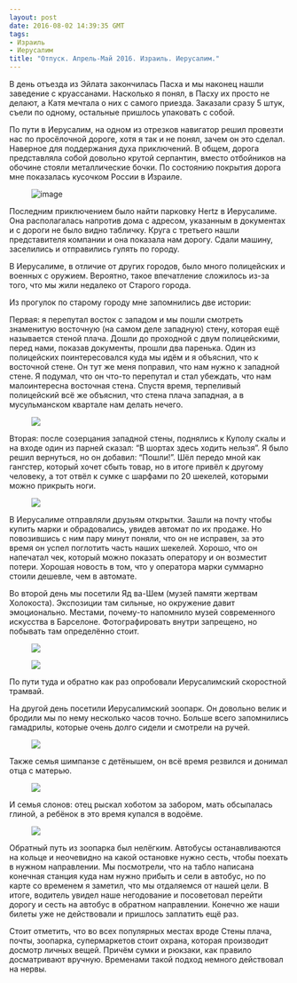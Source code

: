 ```yaml
---
layout: post
date: 2016-08-02 14:39:35 GMT
tags:
- Израиль
- Иерусалим
title: "Отпуск. Апрель-Май 2016. Израиль. Иерусалим."
---
```

<p>В день отъезда из Эйлата закончилась Пасха и мы наконец нашли заведение с круассанами. Насколько я понял, в Пасху их просто не делают, а Катя мечтала о них с самого приезда. Заказали сразу 5 штук, съели по одному, остальные пришлось упаковать с собой.</p><p>По пути в Иерусалим, на одном из отрезков навигатор решил провезти нас по просёлочной дороге, хотя я так и не понял, зачем он это сделал. Наверное для поддержания духа приключений. В общем, дорога представляла собой довольно крутой серпантин, вместо отбойников на обочине стояли металлические бочки. По состоянию покрытия дорога мне показалась кусочком России в Израиле.</p><figure data-orig-width="3264" data-orig-height="2448" class="tmblr-full"><img src="/images/dc02b2411c103541d28011b571b9a2c45ab4b104a356417b8887f62ec5fd5d2b.jpg" alt="image" data-orig-width="3264" data-orig-height="2448"></figure><p>Последним приключением было найти парковку Hertz в Иерусалиме. Она располагалась напротив дома с адресом, указанным в документах и с дороги не было видно табличку. Круга с третьего нашли представителя компании и она показала нам дорогу. Сдали машину, заселились и отправились гулять по городу.</p><p>В Иерусалиме, в отличие от других городов, было много полицейских и военных с оружием. Вероятно, такое впечатление сложилось из-за того, что мы жили недалеко от Старого города.&nbsp;</p><p>Из прогулок по старому городу мне запомнились две истории:</p><p>Первая: я перепутал восток с западом и мы пошли смотреть знаменитую восточную (на самом деле западную) стену, которая ещё называется стеной плача. Дошли до проходной с двум полицейскими, перед нами, показав документы, прошли два паренька. Один из полицейских поинтересовался куда мы идём и я объяснил, что к восточной стене. Он тут же меня поправил, что нам нужно к западной стене. Я подумал, что он что-то перепутал и стал убеждать, что нам малоинтересна восточная стена. Спустя время, терпеливый полицейский всё же объяснил, что стена плача западная, а в мусульманском квартале нам делать нечего.</p><figure class="tmblr-full" data-orig-height="3456" data-orig-width="5184"><img src="/images/a4989c9955ccfa1b5c3b6578c12d506e841e8f36f2d550d1116821b6f8b18ea5.jpg" data-orig-height="3456" data-orig-width="5184"></figure><p>Вторая: после созерцания западной стены, поднялись к Куполу скалы и на входе один из парней сказал:&nbsp;“В шортах здесь ходить нельзя”. Я было решил вернуться, но он добавил:&nbsp;“Пошли!”. Шёл передо мной как гангстер, который хочет сбыть товар, но в итоге привёл к другому человеку, а тот отвёл к сумке с шарфами по 20 шекелей, которыми можно прикрыть ноги.</p><figure data-orig-width="3456" data-orig-height="5184" class="tmblr-full"><img src="/images/5b307a0b1f792e056ad704f75adee6520b164d0ca0cf31e726768a087137ce1f.jpg" data-orig-width="3456" data-orig-height="5184"></figure><p>В Иерусалиме отправляли друзьям открытки. Зашли на почту чтобы купить марки и обрадовались, увидев автомат по их продаже. Но повозившись с ним пару минут поняли, что он не исправен, за это время он успел поглотить часть наших шекелей. Хорошо, что он напечатал чек, который можно показать оператору и он возместит потери. Хорошая новость в том, что у оператора марки суммарно стоили дешевле, чем в автомате.</p><p>Во второй день мы посетили Яд ва-Шем (музей памяти жертвам Холокоста). Экспозиции там сильные, но окружение давит эмоционально. Местами, почему-то напомнило музей современного искусства в Барселоне. Фотографировать внутри запрещено, но побывать там определённо стоит.&nbsp;</p><figure class="tmblr-full" data-orig-height="3456" data-orig-width="5184"><img src="/images/bfa7a887f5fb6cd272e16e24fbdea13f6d874b60432cf34798e5db9619b08286.jpg" data-orig-height="3456" data-orig-width="5184"></figure><figure class="tmblr-full" data-orig-height="3456" data-orig-width="5184"><img src="/images/80adbcc9a2e1b9e3fb3d3e5f77b7df64fac748e8eaaedb235a4f06428f951103.jpg" data-orig-height="3456" data-orig-width="5184"></figure><p>По пути туда и обратно как раз опробовали Иерусалимский скоростной трамвай.&nbsp;</p><p>На другой день посетили Иерусалимский зоопарк. Он довольно велик и бродили мы по нему несколько часов точно. Больше всего запомнились гамадрилы, которые очень долго сидели и смотрели на ручей.</p><figure class="tmblr-full" data-orig-height="3456" data-orig-width="5184"><img src="/images/a1c743c40552f82de7adfe8ce46726fd288a09b7f8429fc7b92cbf7c4ce675ce.jpg" data-orig-height="3456" data-orig-width="5184"></figure><p>Также семья шимпанзе с детёнышем, он всё время резвился и донимал отца с матерью.</p><figure class="tmblr-full" data-orig-height="3456" data-orig-width="5184"><img src="/images/337614d2afae705cecb1c0c23bdabdeb49354c86597471dcfe8f24752f9b5537.jpg" data-orig-height="3456" data-orig-width="5184"></figure><p>И семья слонов: отец рыскал хоботом за забором, мать обсыпалась глиной, а ребёнок в это время купался в водоёме.</p><figure class="tmblr-full" data-orig-height="3456" data-orig-width="5184"><img src="/images/9a085826b27a522070556e9ed84adc14d60a543f77b921589f808a0e43fbca93.jpg" data-orig-height="3456" data-orig-width="5184"></figure><p>Обратный путь из зоопарка был нелёгким. Автобусы останавливаются на кольце и неочевидно на какой остановке нужно сесть, чтобы поехать в нужном направлении. Мы посмотрели, что на табло написана конечная станция куда нам нужно прибыть и сели в автобус, но по карте со временем я заметил, что мы отдаляемся от нашей цели. В итоге, водитель увидел наше негодование и посоветовал перейти дорогу и сесть на автобус в обратном направлении. Конечно же наши билеты уже не действовали и пришлось заплатить ещё раз.</p><p>Стоит отметить, что во всех популярных местах вроде Стены плача, почты, зоопарка, супермаркетов стоит охрана, которая производит досмотр личных вещей. Причём сумки и рюкзаки, как правило досматривают вручную. Временами такой подход немного действовал на нервы.</p>